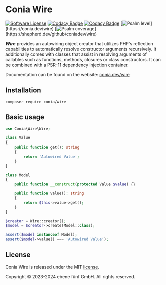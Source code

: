 Conia Wire
==========

[![Software License](https://img.shields.io/badge/license-MIT-brightgreen.svg)](LICENSE.md)
[![Codacy Badge](https://app.codacy.com/project/badge/Grade/e0fec62285124af1bea3a00d64c120df)](https://app.codacy.com/gh/coniadev/wire/dashboard?utm_source=gh&utm_medium=referral&utm_content=&utm_campaign=Badge_grade)
[![Codacy Badge](https://app.codacy.com/project/badge/Coverage/e0fec62285124af1bea3a00d64c120df)](https://app.codacy.com/gh/coniadev/wire/dashboard?utm_source=gh&utm_medium=referral&utm_content=&utm_campaign=Badge_coverage)
[![Psalm level](https://shepherd.dev/github/coniadev/wire/level.svg?)](https://conia.dev/wire)
[![Psalm coverage](https://shepherd.dev/github/coniadev/wire/coverage.svg?)](https://shepherd.dev/github/coniadev/wire)

***Wire*** provides an autowiring object creator that utilizes PHP's reflection
capabilities to automatically resolve constructor arguments recursively. It
additionally comes with classes that assist in resolving arguments of callables
such as functions, methods, closures or class constructors. It can be combined
with a PSR-11 dependency injection container.

Documentation can be found on the website: [conia.dev/wire](https://conia.dev/wire/)

Installation
------------

    composer require conia/wire

Basic usage
-----------

```php
use Conia\Wire\Wire;

class Value
{
    public function get(): string
    {
        return 'Autowired Value';
    }
}

class Model
{
    public function __construct(protected Value $value) {}

    public function value(): string
    {
        return $this->value->get();
    }
}

$creator = Wire::creator();
$model = $creator->create(Model::class);

assert($model instanceof Model);
assert($model->value() === 'Autowired Value');
```

License
-------

Conia Wire is released under the MIT [license](LICENSE.md).

Copyright © 2023-2024 ebene fünf GmbH. All rights reserved.
